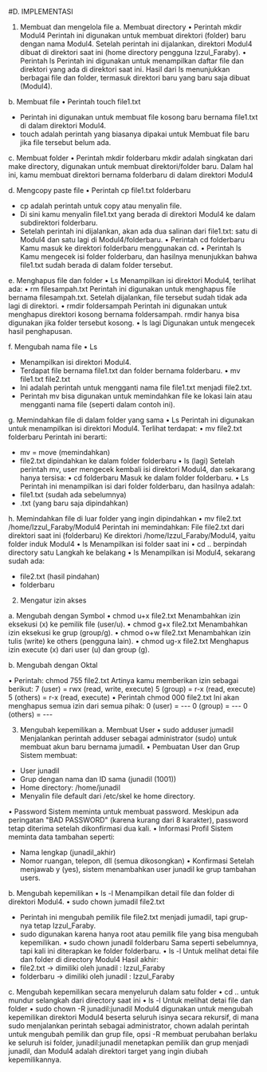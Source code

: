 #D.  IMPLEMENTASI
1.	Membuat dan mengelola file
a.	Membuat directory 
•	Perintah mkdir Modul4
Perintah ini digunakan untuk membuat direktori (folder) baru dengan nama Modul4. Setelah perintah ini dijalankan, direktori Modul4 dibuat di direktori saat ini (home directory pengguna Izzul_Faraby).
•	Perintah ls
Perintah ini digunakan untuk menampilkan daftar file dan direktori yang ada di direktori saat ini. Hasil dari ls menunjukkan berbagai file dan folder, termasuk direktori baru yang baru saja dibuat (Modul4).
 


b.	Membuat file
•	Perintah touch file1.txt
-	Perintah ini digunakan untuk membuat file kosong baru bernama file1.txt di dalam direktori Modul4.
-	touch adalah perintah yang biasanya dipakai untuk Membuat file baru jika file tersebut belum ada.
 

c.	Membuat folder
•	Perintah mkdir folderbaru
mkdir adalah singkatan dari make directory, digunakan untuk membuat direktori/folder baru. Dalam hal ini, kamu membuat direktori bernama folderbaru di dalam direktori Modul4


 

d.	Mengcopy paste file 
•	Perintah cp file1.txt folderbaru
-	cp adalah perintah untuk copy atau menyalin file.
-	Di sini kamu menyalin file1.txt yang berada di direktori Modul4 ke dalam subdirektori folderbaru.
-	Setelah perintah ini dijalankan, akan ada dua salinan dari file1.txt: satu di Modul4 dan satu lagi di Modul4/folderbaru.
•	Perintah cd folderbaru
Kamu masuk ke direktori folderbaru menggunakan cd.
•	Perintah ls
Kamu mengecek isi folder folderbaru, dan hasilnya menunjukkan bahwa file1.txt sudah berada di dalam folder tersebut.


 

e.	Menghapus file dan folder
•	Ls
Menampilkan isi direktori Modul4, terlihat ada:
•	rm filesampah.txt
Perintah ini digunakan untuk menghapus file bernama filesampah.txt. Setelah dijalankan, file tersebut sudah tidak ada lagi di direktori.
•	rmdir foldersampah
Perintah ini digunakan untuk menghapus direktori kosong bernama foldersampah. rmdir hanya bisa digunakan jika folder tersebut kosong.
•	ls lagi
Digunakan untuk mengecek hasil penghapusan.
 

f.	Mengubah nama file
•	Ls
-	Menampilkan isi direktori Modul4.
-	Terdapat file bernama file1.txt dan folder bernama folderbaru.
•	mv file1.txt file2.txt
-	Ini adalah perintah untuk mengganti nama file file1.txt menjadi file2.txt.
-	Perintah mv bisa digunakan untuk memindahkan file ke lokasi lain atau mengganti nama file (seperti dalam contoh ini).

 


g.	Memindahkan file di dalam folder yang sama
•	Ls
Perintah ini digunakan untuk menampilkan isi direktori Modul4. Terlihat terdapat:
•	mv file2.txt folderbaru
Perintah ini berarti:
-	mv = move (memindahkan)
-	file2.txt dipindahkan ke dalam folder folderbaru
•	ls (lagi)
Setelah perintah mv, user mengecek kembali isi direktori Modul4, dan sekarang hanya tersisa:
•	cd folderbaru
Masuk ke dalam folder folderbaru.
•	Ls
Perintah ini menampilkan isi dari folder folderbaru, dan hasilnya adalah:
-	file1.txt (sudah ada sebelumnya)
-	.txt (yang baru saja dipindahkan)

 

h.	Memindahkan file di luar folder yang ingin dipindahkan
•	mv file2.txt /home/Izzul_Faraby/Modul4
Perintah ini memindahkan:
File file2.txt dari direktori saat ini (folderbaru) Ke direktori /home/Izzul_Faraby/Modul4, yaitu folder induk Modul4
•	ls
Menampilkan isi folder saat ini
•	cd ..
berpindah directory satu Langkah ke belakang
•	ls
Menampilkan isi Modul4, sekarang sudah ada:
-	file2.txt (hasil pindahan)
-	folderbaru

 

2.	Mengatur izin akses

a.	Mengubah dengan Symbol
•	chmod u+x file2.txt
Menambahkan izin eksekusi (x) ke pemilik file (user/u).
•	chmod g+x file2.txt
Menambahkan izin eksekusi ke grup (group/g).
•	chmod o+w file2.txt
Menambahkan izin tulis (write) ke others (pengguna lain).
•	chmod ug-x file2.txt
Menghapus izin execute (x) dari user (u) dan group (g).
 

b.	Mengubah dengan Oktal

•	Perintah: chmod 755 file2.txt
Artinya kamu memberikan izin sebagai berikut:
7 (user) = rwx (read, write, execute)
5 (group) = r-x (read, execute)
5 (others) = r-x (read, execute)
•	Perintah chmod 000 file2.txt
Ini akan menghapus semua izin dari semua pihak:
0 (user) = ---
0 (group) = ---
0 (others) = ---

 


3.	Mengubah kepemilikan
a.	Membuat User
•	sudo adduser jumadil
Menjalankan perintah adduser sebagai administrator (sudo) untuk membuat akun baru bernama jumadil.
•	Pembuatan User dan Grup
Sistem membuat:
-	User junadil
-	Grup dengan nama dan ID sama (junadil (1001))
-	Home directory: /home/junadil
-	Menyalin file default dari /etc/skel ke home directory.

•	Password
Sistem meminta untuk membuat password. Meskipun ada peringatan "BAD PASSWORD" (karena kurang dari 8 karakter), password tetap diterima setelah dikonfirmasi dua kali.
•	Informasi Profil
Sistem meminta data tambahan seperti:
-	Nama lengkap (junadil_akhir)
-	Nomor ruangan, telepon, dll (semua dikosongkan)
•	Konfirmasi
Setelah menjawab y (yes), sistem menambahkan user junadil ke grup tambahan users.

 

b.	Mengubah kepemilikan
•	ls -l
Menampilkan detail file dan folder di direktori Modul4.
•	sudo chown jumadil file2.txt
-	Perintah ini mengubah pemilik file file2.txt menjadi jumadil, tapi grup-nya tetap Izzul_Faraby.
-	sudo digunakan karena hanya root atau pemilik file yang bisa mengubah kepemilikan.
•	sudo chown junadil folderbaru
Sama seperti sebelumnya, tapi kali ini diterapkan ke folder folderbaru.
•	ls -l
Untuk melihat detai file dan folder di directory Modul4
Hasil akhir:
-	file2.txt → dimiliki oleh junadil : Izzul_Faraby
-	folderbaru → dimiliki oleh junadil : Izzul_Faraby

 

c.	Mengubah kepemilikan secara menyeluruh dalam satu folder
•	cd ..
untuk mundur selangkah dari directory saat ini
•	ls -l
Untuk melihat detai file dan folder 
•	sudo chown -R junadil:junadil Modul4
digunakan untuk mengubah kepemilikan direktori Modul4 beserta seluruh isinya secara rekursif, di mana sudo menjalankan perintah sebagai administrator, chown adalah perintah untuk mengubah pemilik dan grup file, opsi -R membuat perubahan berlaku ke seluruh isi folder, junadil:junadil menetapkan pemilik dan grup menjadi junadil, dan Modul4 adalah direktori target yang ingin diubah kepemilikannya.
